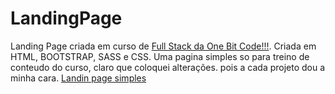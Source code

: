 # LandingPage
 Landing Page criada em curso de [Full Stack da One Bit Code!!!](https://go.hotmart.com/J67221785V).
 Criada em HTML, BOOTSTRAP, SASS e CSS.
 Uma pagina simples so para treino de conteudo do curso, claro que coloquei alterações. pois a cada projeto dou a minha cara.
 [Landin page simples](https://silvanmiller.github.io/LandingPage/)
